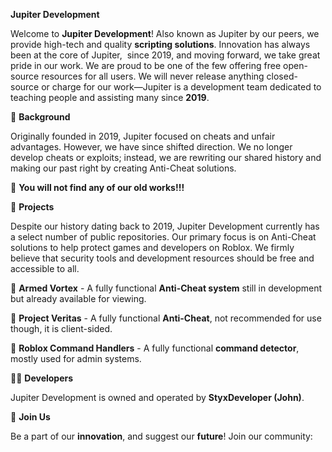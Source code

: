 **Jupiter Development**

Welcome to **Jupiter Development**! Also known as Jupiter by our peers, we provide high-tech and quality **scripting solutions**. Innovation has always been at the core of Jupiter,  since 2019, and moving forward, we take great pride in our work. We are proud to be one of the few offering free open-source resources for all users. We will never release anything closed-source or charge for our work—Jupiter is a development team dedicated to teaching people and assisting many since **2019**.

📜 **Background**

Originally founded in 2019, Jupiter focused on cheats and unfair advantages. However, we have since shifted direction. We no longer develop cheats or exploits; instead, we are rewriting our shared history and making our past right by creating Anti-Cheat solutions.

🔴 **You will not find any of our old works!!!**

🚀 **Projects**

Despite our history dating back to 2019, Jupiter Development currently has a select number of public repositories. Our primary focus is on Anti-Cheat solutions to help protect games and developers on Roblox. We firmly believe that security tools and development resources should be free and accessible to all.

🔹 **Armed Vortex** - A fully functional **Anti-Cheat system** still in development but already available for viewing.

🔹 **Project Veritas** - A fully functional **Anti-Cheat**, not recommended for use though, it is client-sided.

🔹 **Roblox Command Handlers** - A fully functional **command detector**, mostly used for admin systems.

👨‍💻 **Developers**

Jupiter Development is owned and operated by **StyxDeveloper (John)**.

🌟 **Join Us**

Be a part of our **innovation**, and suggest our **future**! Join our community: 

